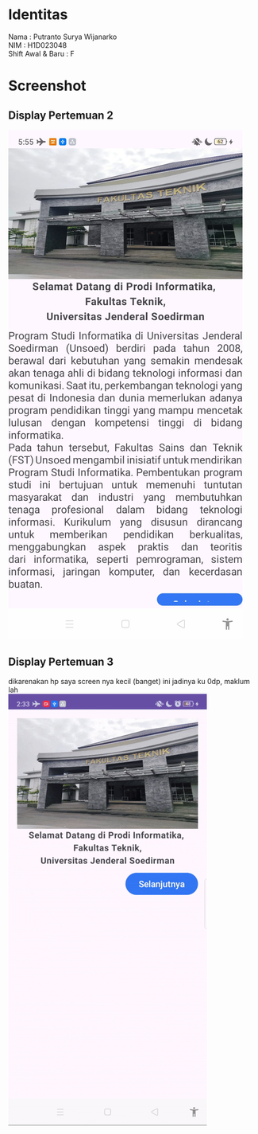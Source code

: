 # Identitas
Nama                : Putranto Surya Wijanarko  
NIM                 : H1D023048  
Shift Awal & Baru   : F

# Screenshot
## Display  Pertemuan 2  
![Image 1](1-aplikasi.jpg)
  
## Display Pertemuan 3
dikarenakan hp saya screen nya kecil (banget) ini jadinya ku 0dp, maklum lah  
![Video](2-aplikasi.gif)